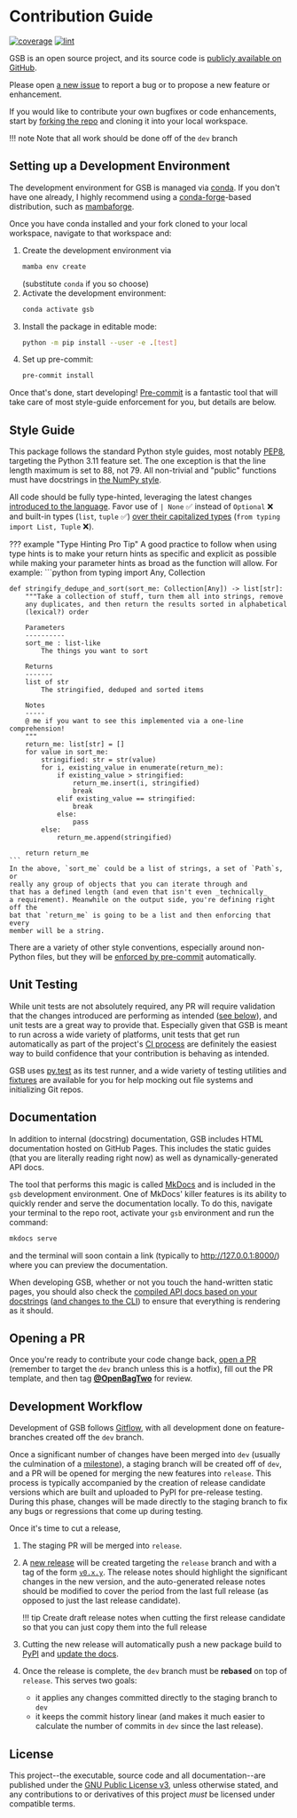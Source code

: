 # Contribution Guide

[![coverage](../img/coverage.svg)](../coverage)
[![lint](../img/pylint.svg)](../lint-report.txt)

GSB is an open source project, and its source code is
[publicly available on GitHub](https://github.com/OpenBagTwo/gsb).

Please open [a new issue](https://github.com/OpenBagTwo/gsb/issues/new/choose)
to report a bug or to propose a new feature or enhancement.

If you would like to contribute your own bugfixes or code enhancements, start by
[forking the repo](https://github.com/OpenBagTwo/gsb/fork) and cloning
it into your local workspace.

!!! note
    Note that all work should be done off of the `dev` branch

## Setting up a Development Environment

The development environment for GSB is managed via
[conda](https://docs.conda.io/en/latest/). If you don't have one already,
I highly recommend using a [conda-forge](https://conda-forge.org/)-based
distribution, such as
[mambaforge](https://github.com/conda-forge/miniforge#mambaforge).

Once you have conda installed and your fork cloned to your local workspace,
navigate to that workspace and:

1. Create the development environment via
   ```bash
   mamba env create
   ```
   (substitute `conda` if you so choose)
1. Activate the development environment:
   ```bash
   conda activate gsb
   ```
1. Install the package in editable mode:
   ```bash
   python -m pip install --user -e .[test]
   ```
1. Set up pre-commit:
   ```bash
   pre-commit install
   ```

Once that's done, start developing! [Pre-commit](https://pre-commit.com/)
is a fantastic tool that will take care of most style-guide enforcement
for you, but details are below.

## Style Guide

This package follows the standard Python style guides, most notably
[PEP8](https://peps.python.org/pep-0008/), targeting the Python 3.11 feature set.
The one exception is that the line length maximum is set to 88, not 79. All
non-trivial and "public" functions must have docstrings in
[the NumPy style](https://numpydoc.readthedocs.io/en/latest/format.html).

All code should be fully type-hinted, leveraging the latest changes
[introduced to the language](https://docs.python.org/3/whatsnew/3.11.html#new-features-related-to-type-hints).
Favor use of `| None` ✅ instead of `Optional` ❌ and built-in types (`list`, `tuple` ✅)
[over their capitalized types](https://docs.python.org/3/whatsnew/3.9.html#type-hinting-generics-in-standard-collections)
(`from typing import List, Tuple` ❌).

??? example "Type Hinting Pro Tip"
    A good practice to follow when using type hints is to make your return hints
    as specific and explicit as possible while making your parameter hints
    as broad as the function will allow. For example:
    ```python
    from typing import Any, Collection


    def stringify_dedupe_and_sort(sort_me: Collection[Any]) -> list[str]:
        """Take a collection of stuff, turn them all into strings, remove
        any duplicates, and then return the results sorted in alphabetical
        (lexical?) order

        Parameters
        ----------
        sort_me : list-like
            The things you want to sort

        Returns
        -------
        list of str
            The stringified, deduped and sorted items

        Notes
        -----
        @ me if you want to see this implemented via a one-line comprehension!
        """
        return_me: list[str] = []
        for value in sort_me:
            stringified: str = str(value)
            for i, existing_value in enumerate(return_me):
                if existing_value > stringified:
                    return_me.insert(i, stringified)
                    break
                elif existing_value == stringified:
                    break
                else:
                    pass
            else:
                return_me.append(stringified)

        return return_me
    ```
    In the above, `sort_me` could be a list of strings, a set of `Path`s, or
    really any group of objects that you can iterate through and
    that has a defined length (and even that isn't even _technically_
    a requirement). Meanwhile on the output side, you're defining right off the
    bat that `return_me` is going to be a list and then enforcing that every
    member will be a string.

There are a variety of other style conventions, especially around non-Python
files, but they will be
[enforced by pre-commit](https://github.com/OpenBagTwo/gsb/blob/dev/.pre-commit-config.yaml)
automatically.

## Unit Testing

While unit tests are not absolutely required, any PR will require validation that
the changes introduced are performing as intended ([see below](/#opening-a-pr)),
and unit tests are a great way to provide that. Especially given that GSB is
meant to run across a wide variety of platforms, unit tests that get run
automatically as part of the project's
[CI process](https://github.com/OpenBagTwo/gsb/actions) are definitely the
easiest way to build confidence that your contribution is behaving as intended.

GSB uses [py.test](https://docs.pytest.org/) as its test runner, and a wide
variety of testing utilities and
[fixtures](https://github.com/OpenBagTwo/gsb/blob/dev/gsb/test/conftest.py)
are available for you for help mocking out file systems and initializing
Git repos.

## Documentation

In addition to internal (docstring) documentation, GSB includes
HTML documentation hosted on GitHub Pages. This includes the static guides (that
you are literally reading right now) as well as dynamically-generated API docs.

The tool that performs this magic is called [MkDocs](https://www.mkdocs.org/) and
is included in the `gsb` development environment. One of MkDocs' killer
features is its ability to quickly render and serve the documentation locally.
To do this, navigate your terminal to the repo root, activate your `gsb`
environment and run the command:

```bash
mkdocs serve
```

and the terminal will soon contain a link (typically to http://127.0.0.1:8000/)
where you can preview the documentation.

When developing GSB, whether or not you touch the hand-written static pages,
you should also check the
[compiled API docs based on your docstrings](http://127.0.0.1:8000/reference/gsb/)
([and changes to the CLI](http://127.0.0.1:8000/cli/)) to ensure that everything
is rendering as it should.

## Opening a PR

Once you're ready to contribute your code change back,
[open a PR](https://github.com/OpenBagTwo/gsb/compare) (remember to
target the `dev` branch unless this is a hotfix), fill out the PR template, and
then tag **[@OpenBagTwo](https://github.com/OpenBagTwo)** for review.

## Development Workflow

Development of GSB follows
[Gitflow](https://www.atlassian.com/git/tutorials/comparing-workflows/gitflow-workflow),
with all development done on feature-branches created off the `dev` branch.

Once a significant number of changes have been merged into `dev` (usually the
culmination of a
[milestone](https://github.com/OpenBagTwo/gsb/milestones)), a staging
branch will be created off of `dev`, and a PR will be opened for merging the
new features into `release`. This process is typically accompanied
by the creation of release candidate versions which are built and uploaded to PyPI
for pre-release testing. During this phase, changes will be made directly
to the staging branch to fix any bugs or regressions that come up during testing.

Once it's time to cut a release,

1. The staging PR will be merged into `release`.
2. A [new release](https://github.com/OpenBagTwo/gsb/releases/new) will
   be created targeting the `release` branch and with a tag of the form
   [`v0.x.y`](https://semver.org/). The release notes should highlight the
   significant changes in the new version, and the auto-generated release notes
   should be modified to cover the period from the last full release
   (as opposed to just the last release candidate).

    !!! tip
        Create draft release notes when cutting the first release candidate
        so that you can just copy them into the full release

3. Cutting the new release will automatically push a new package build to
   [PyPI](https://pypi.org/project/gsb/) and
   [update the docs](https://openbagtwo.github.io/gsb/release/).
4. Once the release is complete, the `dev` branch must be **rebased** on top of
   `release`. This serves two goals:
    - it applies any changes committed directly to the staging branch to `dev`
    - it keeps the commit history linear (and makes it much easier to calculate
      the number of commits in `dev` since the last release).

## License

This project--the executable, source code and all documentation--are published
under the
[GNU Public License v3](https://github.com/OpenBagTwo/gsb/blob/dev/LICENSE),
unless otherwise stated, and any contributions to or derivatives of this
project _must_ be licensed under compatible terms.
